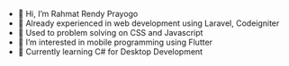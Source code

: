 - 👋 Hi, I’m Rahmat Rendy Prayogo
- 👀 Already experienced in web development using Laravel, Codeigniter
- 👀 Used to problem solving on CSS and Javascript
- 👀 I’m interested in mobile programming using Flutter
- 🌱 Currently learning C# for Desktop Development

<!---
rahmrny12/rahmrny12 is a ✨ special ✨ repository because its `README.md` (this file) appears on your GitHub profile.
You can click the Preview link to take a look at your changes.
--->
